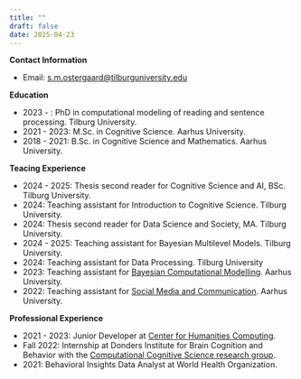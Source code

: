 ```yaml
---
title: ""
draft: false
date: 2025-04-23
---
```

**Contact Information**
- Email: s.m.ostergaard@tilburguniversity.edu

**Education**
- 2023 - : PhD in computational modeling of reading and sentence processing. Tilburg University. 
- 2021 - 2023: M.Sc. in Cognitive Science. Aarhus University.
- 2018 - 2021: B.Sc. in Cognitive Science and Mathematics. Aarhus University.

**Teacing Experience**
- 2024 - 2025: Thesis second reader for Cognitive Science and AI, BSc. Tilburg University.
- 2024: Teaching assistant for Introduction to Cognitive Science. Tilburg University.
- 2024: Thesis second reader for Data Science and Society, MA. Tilburg University.
- 2024 - 2025: Teaching assistant for Bayesian Multilevel Models. Tilburg University.
- 2024: Teaching assistant for Data Processing. Tilburg University
- 2023: Teaching assistant for [Bayesian Computational Modelling](https://kursuskatalog.au.dk/en/course/115683/Methods-4-Bayesian-Computational-Modeling). Aarhus University.
- 2022: Teaching assistant for [Social Media and Communication](https://kursuskatalog.au.dk/en/course/110783/Social-Media-and-Communication). Aarhus University.

**Professional Experience**
- 2021 - 2023: Junior Developer at [Center for Humanities Computing](https://chc.au.dk/).
- Fall 2022: Internship at Donders Institute for Brain Cognition and Behavior with the [Computational Cognitive Science research group](https://www.dcc.ru.nl/ccs/index.html).
- 2021: Behavioral Insights Data Analyst at World Health Organization.


